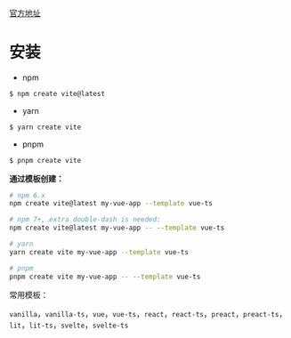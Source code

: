[官方地址](https://cn.vitejs.dev/guide/#scaffolding-your-first-vite-project)

# 安装

- npm

```bash
$ npm create vite@latest
```

- yarn

```bash
$ yarn create vite
```

- pnpm

```bash
$ pnpm create vite
```



**通过模板创建：**

```bash
# npm 6.x
npm create vite@latest my-vue-app --template vue-ts

# npm 7+, extra double-dash is needed:
npm create vite@latest my-vue-app -- --template vue-ts

# yarn
yarn create vite my-vue-app --template vue-ts

# pnpm
pnpm create vite my-vue-app -- --template vue-ts
```

常用模板：

`vanilla`，`vanilla-ts`，`vue`，`vue-ts`，`react`，`react-ts`，`preact`，`preact-ts`，`lit`，`lit-ts`，`svelte`，`svelte-ts`